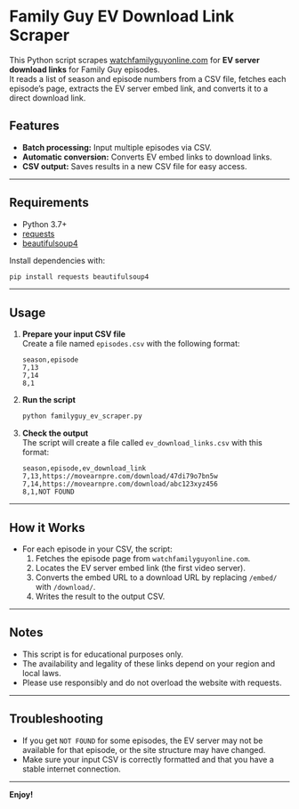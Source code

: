 # Family Guy EV Download Link Scraper

This Python script scrapes [watchfamilyguyonline.com](https://watchfamilyguyonline.com/) for **EV server download links** for Family Guy episodes.  
It reads a list of season and episode numbers from a CSV file, fetches each episode’s page, extracts the EV server embed link, and converts it to a direct download link.

## Features

- **Batch processing:** Input multiple episodes via CSV.
- **Automatic conversion:** Converts EV embed links to download links.
- **CSV output:** Saves results in a new CSV file for easy access.

---

## Requirements

- Python 3.7+
- [requests](https://pypi.org/project/requests/)
- [beautifulsoup4](https://pypi.org/project/beautifulsoup4/)

Install dependencies with:
```bash
pip install requests beautifulsoup4
```

---

## Usage

1. **Prepare your input CSV file**  
   Create a file named `episodes.csv` with the following format:

   ```csv
   season,episode
   7,13
   7,14
   8,1
   ```

2. **Run the script**

   ```bash
   python familyguy_ev_scraper.py
   ```

3. **Check the output**  
   The script will create a file called `ev_download_links.csv` with this format:

   ```csv
   season,episode,ev_download_link
   7,13,https://movearnpre.com/download/47di79o7bn5w
   7,14,https://movearnpre.com/download/abc123xyz456
   8,1,NOT FOUND
   ```

---

## How it Works

- For each episode in your CSV, the script:
  1. Fetches the episode page from `watchfamilyguyonline.com`.
  2. Locates the EV server embed link (the first video server).
  3. Converts the embed URL to a download URL by replacing `/embed/` with `/download/`.
  4. Writes the result to the output CSV.

---

## Notes

- This script is for educational purposes only.
- The availability and legality of these links depend on your region and local laws.
- Please use responsibly and do not overload the website with requests.

---

## Troubleshooting

- If you get `NOT FOUND` for some episodes, the EV server may not be available for that episode, or the site structure may have changed.
- Make sure your input CSV is correctly formatted and that you have a stable internet connection.

---

**Enjoy!**  
